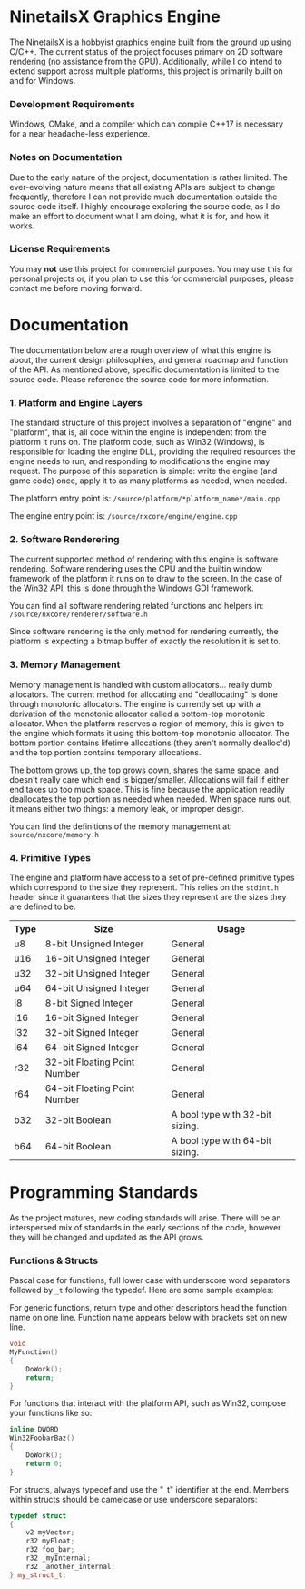 # NinetailsX Graphics Engine

The NinetailsX is a hobbyist graphics engine built from the ground up using C/C++. The current status
of the project focuses primary on 2D software rendering (no assistance from the GPU). Additionally,
while I do intend to extend support across multiple platforms, this project is primarily built on and
for Windows.

### Development Requirements

Windows, CMake, and a compiler which can compile C++17 is necessary for a near headache-less experience.

### Notes on Documentation

Due to the early nature of the project, documentation is rather limited. The ever-evolving nature means
that all existing APIs are subject to change frequently, therefore I can not provide much documentation
outside the source code itself. I highly encourage exploring the source code, as I do make an effort to
document what I am doing, what it is for, and how it works.

### License Requirements

You may **not** use this project for commercial purposes. You may use this for personal projects or,
if you plan to use this for commercial purposes, please contact me before moving forward.



# Documentation

The documentation below are a rough overview of what this engine is about, the current design philosophies,
and general roadmap and function of the API. As mentioned above, specific documentation is limited to the
source code. Please reference the source code for more information.

### 1. Platform and Engine Layers

The standard structure of this project involves a separation of "engine" and "platform", that is, all
code within the engine is independent from the platform it runs on. The platform code, such as Win32
(Windows), is responsible for loading the engine DLL, providing the required resources the engine needs
to run, and responding to modifications the engine may request. The purpose of this separation is simple:
write the engine (and game code) once, apply it to as many platforms as needed, when needed.

The platform entry point is: `/source/platform/*platform_name*/main.cpp`

The engine entry point is: `/source/nxcore/engine/engine.cpp`

### 2. Software Renderering

The current supported method of rendering with this engine is software rendering. Software rendering
uses the CPU and the builtin window framework of the platform it runs on to draw to the screen. In the
case of the Win32 API, this is done through the Windows GDI framework.

You can find all software rendering related functions and helpers in:
`/source/nxcore/renderer/software.h`

Since software rendering is the only method for rendering currently, the platform is expecting a
bitmap buffer of exactly the resolution it is set to.

### 3. Memory Management

Memory management is handled with custom allocators... really dumb allocators. The current method
for allocating and "deallocating" is done through monotonic allocators. The engine is currently set
up with a derivation of the monotonic allocator called a bottom-top monotonic allocator. When the
platform reserves a region of memory, this is given to the engine which formats it using this bottom-top
monotonic allocator. The bottom portion contains lifetime allocations (they aren't normally dealloc'd)
and the top portion contains temporary allocations.

The bottom grows up, the top grows down, shares the same space, and doesn't really care which end is
bigger/smaller. Allocations will fail if either end takes up too much space. This is fine because the
application readily deallocates the top portion as needed when needed. When space runs out, it means
either two things: a memory leak, or improper design.

You can find the definitions of the memory management at:
`source/nxcore/memory.h`

### 4. Primitive Types

The engine and platform have access to a set of pre-defined primitive types which correspond to the
size they represent. This relies on the `stdint.h` header since it guarantees that the sizes they
represent are the sizes they are defined to be.

<table>
	<tr>
		<th>Type</th>
		<th>Size</th>
		<th>Usage</th>
	</tr>
	<tr>
		<td>u8</td>
		<td>8-bit Unsigned Integer</td>
		<td>General</td>
	</tr>
	<tr>
		<td>u16</td>
		<td>16-bit Unsigned Integer</td>
		<td>General</td>
	</tr>
	<tr>
		<td>u32</td>
		<td>32-bit Unsigned Integer</td>
		<td>General</td>
	</tr>
	<tr>
		<td>u64</td>
		<td>64-bit Unsigned Integer</td>
		<td>General</td>
	</tr>
	<tr>
		<td>i8</td>
		<td>8-bit Signed Integer</td>
		<td>General</td>
	</tr>
	<tr>
		<td>i16</td>
		<td>16-bit Signed Integer</td>
		<td>General</td>
	</tr>
	<tr>
		<td>i32</td>
		<td>32-bit Signed Integer</td>
		<td>General</td>
	</tr>
	<tr>
		<td>i64</td>
		<td>64-bit Signed Integer</td>
		<td>General</td>
	</tr>
	<tr>
		<td>r32</td>
		<td>32-bit Floating Point Number</td>
		<td>General</td>
	</tr>
	<tr>
		<td>r64</td>
		<td>64-bit Floating Point Number</td>
		<td>General</td>
	</tr>
	<tr>
		<td>b32</td>
		<td>32-bit Boolean</td>
		<td>A bool type with 32-bit sizing.</td>
	</tr>
	<tr>
		<td>b64</td>
		<td>64-bit Boolean</td>
		<td>A bool type with 64-bit sizing.</td>
	</tr>
</table>

# Programming Standards

As the project matures, new coding standards will arise. There will be an interspersed mix of standards
in the early sections of the code, however they will be changed and updated as the API grows.

### Functions & Structs

Pascal case for functions, full lower case with underscore word separators followed by `_t` following the
typedef. Here are some sample examples:

For generic functions, return type and other descriptors head the function name on one line. Function
name appears below with brackets set on new line.
```c++
void
MyFunction()
{
	DoWork();
	return;
}
```

For functions that interact with the platform API, such as Win32, compose your functions like so:
```c++
inline DWORD
Win32FoobarBaz()
{
	DoWork();
	return 0;
}
```

For structs, always typedef and use the "_t" identifier at the end. Members within structs should be
camelcase or use underscore separators:
```c++
typedef struct
{
	v2 myVector;
	r32 myFloat;
	r32 foo_bar;
	r32 _myInternal;
	r32 _another_internal;
} my_struct_t;
```
